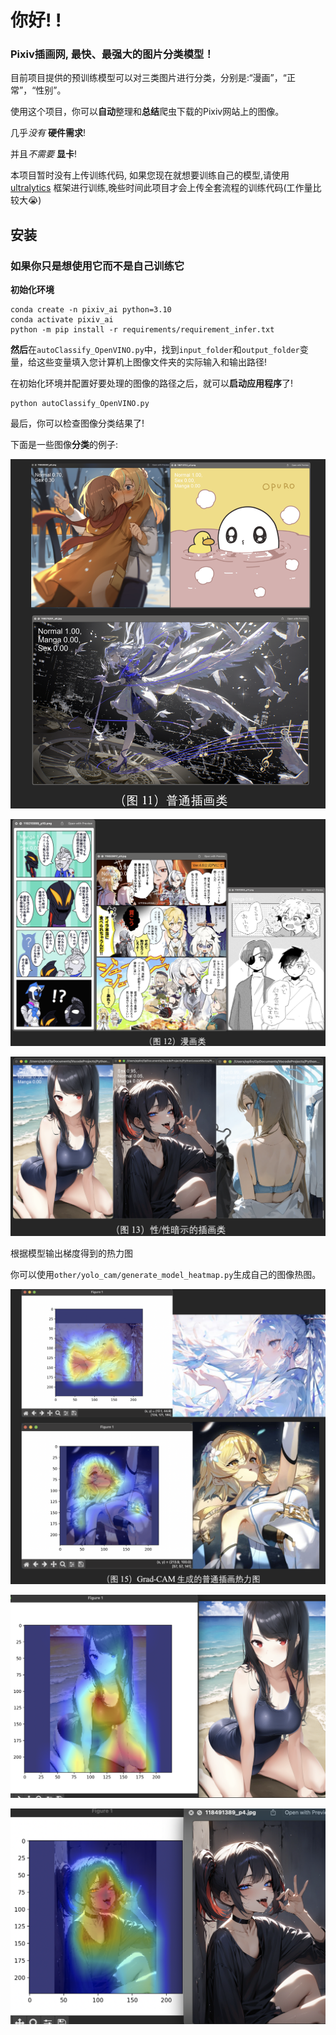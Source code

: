 # 你好! !

### Pixiv插画网, 最快、最强大的图片分类模型！

目前项目提供的预训练模型可以对三类图片进行分类，分别是:“漫画”，“正常”，“性别”。

使用这个项目，你可以**自动**整理和**总结**爬虫下载的Pixiv网站上的图像。

几乎*没有* **硬件需求**!

并且*不需要* **显卡**!

本项目暂时没有上传训练代码, 如果您现在就想要训练自己的模型,请使用 [ultralytics](https://github.com/ultralytics/ultralytics) 框架进行训练,晚些时间此项目才会上传全套流程的训练代码(工作量比较大😭)

## 安装

### 如果你只是想使用它而不是自己训练它

**初始化环境**

```shell
conda create -n pixiv_ai python=3.10
conda activate pixiv_ai
python -m pip install -r requirements/requirement_infer.txt
```

**然后**在`autoClassify_OpenVINO.py`中，找到`input_folder`和`output_folder`变量，给这些变量填入您计算机上图像文件夹的实际输入和输出路径!

在初始化环境并配置好要处理的图像的路径之后，就可以**启动应用程序**了!

```shell
python autoClassify_OpenVINO.py
```

最后，你可以检查图像分类结果了!



下面是一些图像**分类**的例子:

![image-20240619005742176](imgs/show_list1.png)



![image-20240619005802892](imgs/show_list2.png)

![image-20240619012018374](imgs/show_list3.png)

根据模型输出梯度得到的热力图

你可以使用`other/yolo_cam/generate_model_heatmap.py`生成自己的图像热图。

![image-20240619005910168](imgs/grad_cam_out1.png)





![image-20240619012424609](imgs/grad_cam_out2.png)

![image-20240619011858345](imgs/grad_cam_out3.png)

